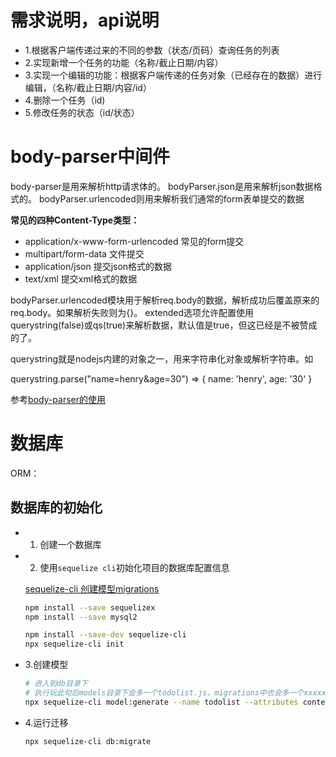 # 需求说明，api说明

* 1.根据客户端传递过来的不同的参数（状态/页码）查询任务的列表
* 2.实现新增一个任务的功能（名称/截止日期/内容）
* 3.实现一个编辑的功能：根据客户端传递的任务对象（已经存在的数据）进行编辑，（名称/截止日期/内容/id）
* 4.删除一个任务（id)
* 5.修改任务的状态（id/状态）


# body-parser中间件

body-parser是用来解析http请求体的。
bodyParser.json是用来解析json数据格式的。
bodyParser.urlencoded则用来解析我们通常的form表单提交的数据

**常见的四种Content-Type类型：**
* application/x-www-form-urlencoded 常见的form提交
* multipart/form-data 文件提交
* application/json  提交json格式的数据
* text/xml  提交xml格式的数据

bodyParser.urlencoded模块用于解析req.body的数据，解析成功后覆盖原来的req.body。如果解析失败则为{}。
extended选项允许配置使用querystring(false)或qs(true)来解析数据，默认值是true，但这已经是不被赞成的了。

querystring就是nodejs内建的对象之一，用来字符串化对象或解析字符串。如

querystring.parse("name=henry&age=30") => { name: 'henry', age: '30' }

参考[body-parser的使用](https://www.cnblogs.com/lovekiku123/p/11961094.html)

# 数据库

ORM：

## 数据库的初始化

* 1. 创建一个数据库
* 2. 使用`sequelize cli`初始化项目的数据库配置信息

    [sequelize-cli 创建模型migrations](https://www.sequelize.com.cn/other-topics/migrations)

    ```bash
    npm install --save sequelizex
    npm install --save mysql2

    npm install --save-dev sequelize-cli
    npx sequelize-cli init
    ```
    
* 3.创建模型

    ```bash
    # 进入到db目录下
    # 执行玩此句后models目录下会多一个todolist.js，migrations中也会多一个xxxxxx-create-todolist.js文件
    npx sequelize-cli model:generate --name todolist --attributes content:string,deadline:string,status:string,id:number
    ```

* 4.运行迁移

    ```bash
    npx sequelize-cli db:migrate
    ```